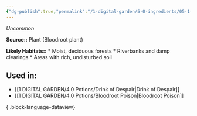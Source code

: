 ```yaml
---
{"dg-publish":true,"permalink":"/1-digital-garden/5-0-ingredients/05-1-plants/bundle-of-bloodroot/","tags":["ingredient","uncommon"]}
---
```


*Uncommon*

**Source::** Plant (Bloodroot plant)

**Likely Habitats::** * Moist, deciduous forests * Riverbanks and damp clearings * Areas with rich, undisturbed soil

## Used in:

- [[1 DIGITAL GARDEN/4.0 Potions/Drink of Despair\|Drink of Despair]]
- [[1 DIGITAL GARDEN/4.0 Potions/Bloodroot Poison\|Bloodroot Poison]]

{ .block-language-dataview}

